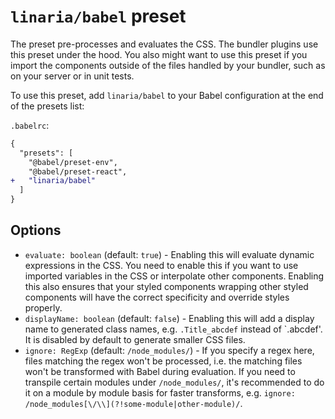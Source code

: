 # `linaria/babel` preset

The preset pre-processes and evaluates the CSS. The bundler plugins use this preset under the hood. You also might want to use this preset if you import the components outside of the files handled by your bundler, such as on your server or in unit tests.

To use this preset, add `linaria/babel` to your Babel configuration at the end of the presets list:

`.babelrc`:

```diff
{
  "presets": [
    "@babel/preset-env",
    "@babel/preset-react",
+   "linaria/babel"
  ]
}
```

## Options

* `evaluate: boolean` (default: `true`) - Enabling this will evaluate dynamic expressions in the CSS. You need to enable this if you want to use imported variables in the CSS or interpolate other components. Enabling this also ensures that your styled components wrapping other styled components will have the correct specificity and override styles properly.
* `displayName: boolean` (default: `false`) - Enabling this will add a display name to generated class names, e.g. `.Title_abcdef` instead of `.abcdef'. It is disabled by default to generate smaller CSS files.
* `ignore: RegExp` (default: `/node_modules/`) - If you specify a regex here, files matching the regex won't be processed, i.e. the matching files won't be transformed with Babel during evaluation. If you need to transpile certain modules under `/node_modules/`, it's recommended to do it on a module by module basis for faster transforms, e.g. `ignore: /node_modules[\/\\](?!some-module|other-module)/`.
